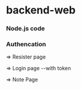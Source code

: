 # backend-web

### Node.js code

### Authencation  


=> Resister page

=> Login page
      --with token

=> Note Page
 
